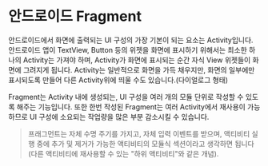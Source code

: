 # 안드로이드 Fragment
안드로이드에서 화면에 출력되는 UI 구성의 가장 기본이 되는 요소는 Activity입니다. 안드로이드 앱이 TextView, Button 등의 위젯을 화면에 표시하기 위해서는 최소한 하나의 Activity는 가져야 하며, Activity가 화면에 표시되는 순간 자식 View 위젯들이 화면에 그려지게 됩니다. Activity는 일반적으로 화면을 가득 채우지만, 화면의 일부에만 표시되도록 만들어 다른 Activity위에 띄울 수도 있습니다.(다이얼로그 형태)

 Fragment는 Activity 내에 생성되는, UI 구성을 여러 개의 모듈 단위로 작성할 수 있도록 해주는 기능입니다. 또한 한번 작성된 Fragment는 여러 Activity에서 재사용이 가능하므로 UI 구성에 소요되는 작업량을 많은 부분 감소시킬 수 있습니다.

> 프래그먼트는 자체 수명 주기를 가지고, 자체 입력 이벤트를 받으며, 액티비티 실행 중에 추가 및 제거가 가능한 액티비티의 모듈식 섹션이라고 생각하면 됩니다(다른 액티비티에 재사용할 수 있는 "하위 액티비티"와 같은 개념).

